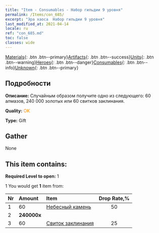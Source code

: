 ```yaml
---
title: "Item - Consumables - Набор гильдии 9 уровня"
permalink: /Items/con_685/
excerpt: "Эра хаоса  Набор гильдии 9 уровня"
last_modified_at: 2021-04-14
locale: ru
ref: "con_685.md"
toc: false
classes: wide
---
```

 [Materials](/ru/Items/){: .btn .btn--primary}[Artifacts](/ru/Items/Artifacts/){: .btn .btn--success}[Units](/ru/Items/Units/){: .btn .btn--warning}[Heroes](/ru/Items/Heroes/){: .btn .btn--danger}[Consumables](/ru/Items/Consumables/){: .btn .btn--info}[Unknown](/ru/Items/Unknown/){: .btn .btn--primary}

## Подробности
 **Описание:** Случайным образом получите одно из следующего: 60 алмазов, 240 000 золотых или 60 свитков заклинания.

 **Quality:** <span style="color: #FF8C00">OK</span>

 **Type:** Gift

## Gather

  None

## This item contains:

 **Required Level to open:** 1

 1 You would get **1** item  from:

  | Nr | Amount |     Item    | Drop Rate,% |
  |:---|:-------|:------------|:---------:|
  | 1 | 60 | [Небесный камень](/ru/Items/art_188/) | 50 | 
  | 2 |  **240000x** | <i class="fas fa-coins"/> |  | 25 | 
  | 3 | 60 | [Свиток заклинания](/ru/Items/con_694/) | 25 | 
